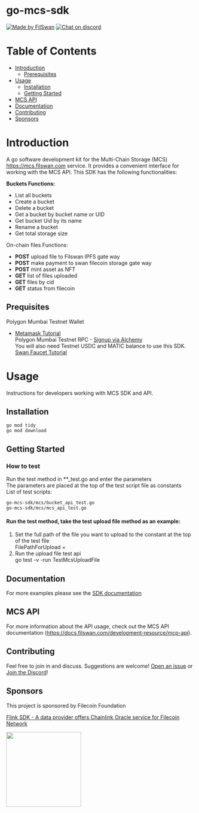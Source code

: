 # go-mcs-sdk

[![Made by FilSwan](https://img.shields.io/badge/made%20by-FilSwan-green.svg)](https://www.filswan.com/)
[![Chat on discord](https://img.shields.io/badge/join%20-discord-brightgreen.svg)](https://discord.com/invite/KKGhy8ZqzK)

# Table of Contents <!-- omit in toc -->

- [Introduction](#introduction)
    - [Prerequisites](#prerequisites)
- [Usage](#usage)
    - [Installation](#installation)
    - [Getting Started](#getting-started)
- [MCS API](#mcs-api)
- [Documentation](#documentation)
- [Contributing](#contributing)
- [Sponsors](#Sponsors)

# Introduction

A go software development kit for the Multi-Chain Storage (MCS) https://mcs.filswan.com service. It provides a
convenient interface for working with the MCS API. This SDK has the following functionalities:

**Buckets Functions:**
- List all buckets
- Create a bucket
- Delete a bucket
- Get a bucket by bucket name or UID
- Get bucket Uid by its name
- Rename a bucket
- Get total storage size

On-chain files Functions:
- **POST** upload file to Filswan IPFS gate way
- **POST** make payment to swan filecoin storage gate way
- **POST** mint asset as NFT
- **GET** list of files uploaded
- **GET** files by cid
- **GET** status from filecoin

## Prequisites

Polygon Mumbai Testnet Wallet

- [Metamask Tutorial](https://docs.filswan.com/getting-started/beginner-walkthrough/public-testnet/setup-metamask) \
  Polygon Mumbai Testnet RPC - [Signup via Alchemy](https://www.alchemy.com/) \
  You will also need Testnet USDC and MATIC balance to use this
  SDK. [Swan Faucet Tutorial](https://docs.filswan.com/development-resource/swan-token-contract/acquire-testnet-usdc-and-matic-tokens)


# Usage

Instructions for developers working with MCS SDK and API.

## Installation

```
go mod tidy
go mod download
```

## Getting Started
### How to test 
Run the test method in **_test.go and enter the parameters <br>
The parameters are placed at the top of the test script file as constants <br>
List of test scripts:
```
go-mcs-sdk/mcs/bucket_api_test.go
go-mcs-sdk/mcs/mcs_api_test.go
```
#### Run the test method, take the test upload file method as an example:
1. Set the full path of the file you want to upload to the constant at the top of the test file <br>
   FilePathForUpload = <your file full path>
2. Run the upload file test api   <br>
   go test -v -run TestMcsUploadFile

## Documentation

For more examples please see the [SDK documentation](https://docs.filswan.com/multi-chain-storage/developer-quickstart/sdk)

## MCS API

For more information about the API usage, check out the MCS API
documentation (https://docs.filswan.com/development-resource/mcp-api).

## Contributing

Feel free to join in and discuss. Suggestions are welcome! [Open an issue](https://github.com/filswan/python-mcs-sdk/issues) or [Join the Discord](https://discord.com/invite/KKGhy8ZqzK)!

## Sponsors

This project is sponsored by Filecoin Foundation

[Flink SDK - A data provider offers Chainlink Oracle service for Filecoin Network ](https://github.com/filecoin-project/devgrants/issues/463)

<img src="https://github.com/filswan/flink/blob/main/filecoin.png" width="200">